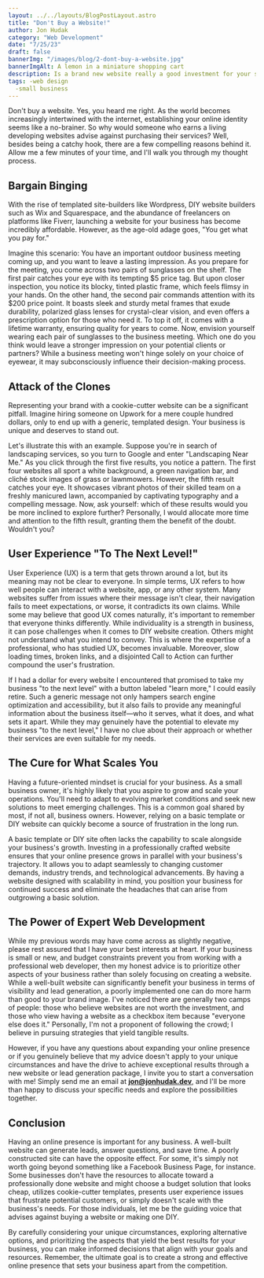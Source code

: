 ```yaml
---
layout: ../../layouts/BlogPostLayout.astro
title: "Don't Buy a Website!"
author: Jon Hudak
category: "Web Development"
date: "7/25/23"
draft: false
bannerImg: "/images/blog/2-dont-buy-a-website.jpg"
bannerImgAlt: A lemon in a miniature shopping cart
description: Is a brand new website really a good investment for your small business?
tags: -web design
  -small business
---
```


Don't buy a website. Yes, you heard me right. As the world becomes increasingly intertwined with the internet, establishing your online identity seems like a no-brainer. So why would someone who earns a living developing websites advise against purchasing their services? Well, besides being a catchy hook, there are a few compelling reasons behind it. Allow me a few minutes of your time, and I'll walk you through my thought process.

## Bargain Binging

With the rise of templated site-builders like Wordpress, DIY website builders such as Wix and Squarespace, and the abundance of freelancers on platforms like Fiverr, launching a website for your business has become incredibly affordable. However, as the age-old adage goes, "You get what you pay for."

Imagine this scenario: You have an important outdoor business meeting coming up, and you want to leave a lasting impression. As you prepare for the meeting, you come across two pairs of sunglasses on the shelf. The first pair catches your eye with its tempting $5 price tag. But upon closer inspection, you notice its blocky, tinted plastic frame, which feels flimsy in your hands. On the other hand, the second pair commands attention with its $200 price point. It boasts sleek and sturdy metal frames that exude durability, polarized glass lenses for crystal-clear vision, and even offers a prescription option for those who need it. To top it off, it comes with a lifetime warranty, ensuring quality for years to come. Now, envision yourself wearing each pair of sunglasses to the business meeting. Which one do you think would leave a stronger impression on your potential clients or partners? While a business meeting won't hinge solely on your choice of eyewear, it may subconsciously influence their decision-making process.

## Attack of the Clones

Representing your brand with a cookie-cutter website can be a significant pitfall. Imagine hiring someone on Upwork for a mere couple hundred dollars, only to end up with a generic, templated design. Your business is unique and deserves to stand out.

Let's illustrate this with an example. Suppose you're in search of landscaping services, so you turn to Google and enter "Landscaping Near Me." As you click through the first five results, you notice a pattern. The first four websites all sport a white background, a green navigation bar, and cliché stock images of grass or lawnmowers. However, the fifth result catches your eye. It showcases vibrant photos of their skilled team on a freshly manicured lawn, accompanied by captivating typography and a compelling message. Now, ask yourself: which of these results would you be more inclined to explore further? Personally, I would allocate more time and attention to the fifth result, granting them the benefit of the doubt. Wouldn't you?

## User Experience "To The Next Level!"

User Experience (UX) is a term that gets thrown around a lot, but its meaning may not be clear to everyone. In simple terms, UX refers to how well people can interact with a website, app, or any other system. Many websites suffer from issues where their message isn't clear, their navigation fails to meet expectations, or worse, it contradicts its own claims. While some may believe that good UX comes naturally, it's important to remember that everyone thinks differently. While individuality is a strength in business, it can pose challenges when it comes to DIY website creation. Others might not understand what you intend to convey. This is where the expertise of a professional, who has studied UX, becomes invaluable. Moreover, slow loading times, broken links, and a disjointed Call to Action can further compound the user's frustration.

If I had a dollar for every website I encountered that promised to take my business "to the next level" with a button labeled "learn more," I could easily retire. Such a generic message not only hampers search engine optimization and accessibility, but it also fails to provide any meaningful information about the business itself—who it serves, what it does, and what sets it apart. While they may genuinely have the potential to elevate my business "to the next level," I have no clue about their approach or whether their services are even suitable for my needs.

## The Cure for What Scales You

Having a future-oriented mindset is crucial for your business. As a small business owner, it's highly likely that you aspire to grow and scale your operations. You'll need to adapt to evolving market conditions and seek new solutions to meet emerging challenges. This is a common goal shared by most, if not all, business owners. However, relying on a basic template or DIY website can quickly become a source of frustration in the long run.

A basic template or DIY site often lacks the capability to scale alongside your business's growth. Investing in a professionally crafted website ensures that your online presence grows in parallel with your business's trajectory. It allows you to adapt seamlessly to changing customer demands, industry trends, and technological advancements. By having a website designed with scalability in mind, you position your business for continued success and eliminate the headaches that can arise from outgrowing a basic solution.

## The Power of Expert Web Development

While my previous words may have come across as slightly negative, please rest assured that I have your best interests at heart. If your business is small or new, and budget constraints prevent you from working with a professional web developer, then my honest advice is to prioritize other aspects of your business rather than solely focusing on creating a website. While a well-built website can significantly benefit your business in terms of visibility and lead generation, a poorly implemented one can do more harm than good to your brand image. I've noticed there are generally two camps of people: those who believe websites are not worth the investment, and those who view having a website as a checkbox item because "everyone else does it." Personally, I'm not a proponent of following the crowd; I believe in pursuing strategies that yield tangible results.

However, if you have any questions about expanding your online presence or if you genuinely believe that my advice doesn't apply to your unique circumstances and have the drive to achieve exceptional results through a new website or lead generation package, I invite you to start a conversation with me! Simply send me an email at **[jon@jonhudak.dev](mailto:jon@jonhudak.dev)**, and I'll be more than happy to discuss your specific needs and explore the possibilities together.

## Conclusion

Having an online presence is important for any business. A well-built website can generate leads, answer questions, and save time. A poorly constructed site can have the opposite effect. For some, it's simply not worth going beyond something like a Facebook Business Page, for instance. Some businesses don't have the resources to allocate toward a professionally done website and might choose a budget solution that looks cheap, utilizes cookie-cutter templates, presents user experience issues that frustrate potential customers, or simply doesn't scale with the business's needs. For those individuals, let me be the guiding voice that advises against buying a website or making one DIY.

By carefully considering your unique circumstances, exploring alternative options, and prioritizing the aspects that yield the best results for your business, you can make informed decisions that align with your goals and resources. Remember, the ultimate goal is to create a strong and effective online presence that sets your business apart from the competition.
